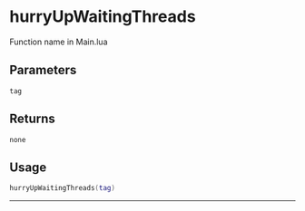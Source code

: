 # hurryUpWaitingThreads
Function name in Main.lua
## Parameters
`tag`
## Returns
`none`
## Usage
```lua
hurryUpWaitingThreads(tag)
```
---
